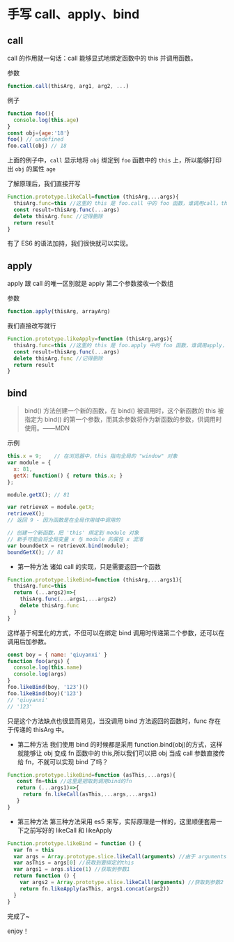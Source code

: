 # 手写 call、apply、bind

## call

call 的作用就一句话：call 能够显式地绑定函数中的 this 并调用函数。

参数

```JavaScript
function.call(thisArg, arg1, arg2, ...)
```

例子

```JavaScript
function foo(){
  console.log(this.age)
}
const obj={age:'18'}
foo() // undefined
foo.call(obj) // 18
```

上面的例子中，`call` 显示地将 `obj` 绑定到 `foo` 函数中的 `this` 上，所以能够打印出 `obj` 的属性 `age`

了解原理后，我们直接开写

```JavaScript
Function.prototype.likeCall=function (thisArg,...args){
  thisArg.func=this //这里的 this 是 foo.call 中的 foo 函数，谁调用call，this 就是谁
  const result=thisArg.func(...args)
  delete thisArg.func //记得删除
  return result
}
```

有了 ES6 的语法加持，我们很快就可以实现。

## apply

apply 跟 call 的唯一区别就是 apply 第二个参数接收一个数组

参数

```JavaScript
function.apply(thisArg, arrayArg)
```

我们直接改写就行

```JavaScript
Function.prototype.likeApply=function (thisArg,args){
  thisArg.func=this //这里的 this 是 foo.apply 中的 foo 函数，谁调用apply，this 就是谁
  const result=thisArg.func(...args)
  delete thisArg.func //记得删除
  return result
}
```

## bind

> bind() 方法创建一个新的函数，在 bind() 被调用时，这个新函数的 this 被指定为 bind() 的第一个参数，而其余参数将作为新函数的参数，供调用时使用。——MDN

示例

```JavaScript
this.x = 9;    // 在浏览器中，this 指向全局的 "window" 对象
var module = {
  x: 81,
  getX: function() { return this.x; }
};

module.getX(); // 81

var retrieveX = module.getX;
retrieveX();
// 返回 9 - 因为函数是在全局作用域中调用的

// 创建一个新函数，把 'this' 绑定到 module 对象
// 新手可能会将全局变量 x 与 module 的属性 x 混淆
var boundGetX = retrieveX.bind(module);
boundGetX(); // 81
```

- 第一种方法
  诸如 call 的实现，只是需要返回一个函数

```JavaScript
Function.prototype.likeBind=function (thisArg,...args1){
  thisArg.func=this
  return (...args2)=>{
    thisArg.func(...args1,...args2)
    delete thisArg.func
  }
}
```

这样基于柯里化的方式，不但可以在绑定 bind 调用时传递第二个参数，还可以在调用后加参数。

```js
const boy = { name: 'qiuyanxi' }
function foo(args) {
  console.log(this.name)
  console.log(args)
}
foo.likeBind(boy, '123')()
foo.likeBind(boy)('123')
// 'qiuyanxi'
// '123'
```

只是这个方法缺点也很显而易见，当没调用 bind 方法返回的函数时，func 存在于传递的 thisArg 中。

- 第二种方法
  我们使用 bind 的时候都是采用 function.bind(obj)的方式，这样就能够让 obj 变成 fn 函数中的 this,所以我们可以把 obj 当成 call 参数直接传给 fn，不就可以实现 bind 了吗？

```JavaScript
Function.prototype.likeBind=function (asThis,...args){
   const fn=this //这里是把取到调用bind的fn
   return (...args1)=>{
     return fn.likeCall(asThis,...args,...args1)
   }
}
```

- 第三种方法
  第三种方法采用 es5 来写，实际原理是一样的，这里顺便套用一下之前写好的 likeCall 和 likeApply

```js
Function.prototype.likeBind = function () {
  var fn = this
  var args = Array.prototype.slice.likeCall(arguments) //由于 arguments 没有 Array 的原型，所以用这种方式调用 slice 方法
  var asThis = args[0] //获取到要绑定的this
  var args1 = args.slice(1) //获取到参数1
  return function () {
    var args2 = Array.prototype.slice.likeCall(arguments) //获取到参数2
    return fn.likeApply(asThis, args1.concat(args2))
  }
}
```

完成了~

enjoy！
